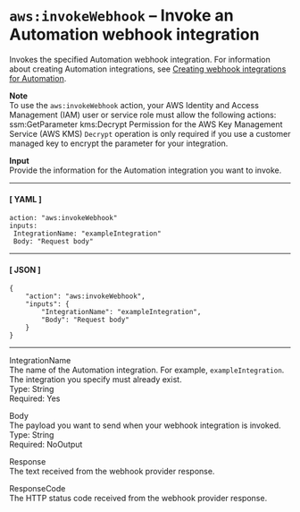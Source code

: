 # `aws:invokeWebhook` – Invoke an Automation webhook integration<a name="invoke-webhook"></a>

Invokes the specified Automation webhook integration\. For information about creating Automation integrations, see [Creating webhook integrations for Automation](creating-webhook-integrations.md)\.

**Note**  
To use the `aws:invokeWebhook` action, your AWS Identity and Access Management \(IAM\) user or service role must allow the following actions:  
ssm:GetParameter
kms:Decrypt
Permission for the AWS Key Management Service \(AWS KMS\) `Decrypt` operation is only required if you use a customer managed key to encrypt the parameter for your integration\.

**Input**  
Provide the information for the Automation integration you want to invoke\.

------
#### [ YAML ]

```
action: "aws:invokeWebhook"
inputs: 
 IntegrationName: "exampleIntegration"
 Body: "Request body"
```

------
#### [ JSON ]

```
{
    "action": "aws:invokeWebhook",
    "inputs": {
        "IntegrationName": "exampleIntegration",
        "Body": "Request body"
    }
}
```

------

IntegrationName  
The name of the Automation integration\. For example, `exampleIntegration`\. The integration you specify must already exist\.  
Type: String  
Required: Yes

Body  
The payload you want to send when your webhook integration is invoked\.  
Type: String  
Required: NoOutput

Response  
The text received from the webhook provider response\.

ResponseCode  
The HTTP status code received from the webhook provider response\.